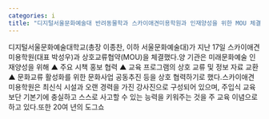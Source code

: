 ```yaml
---
categories: i
title: "디지털서울문화예술대 반려동물학과 스카이애견미용학원과 인재양성을 위한 MOU 체결"
---
```

디지털서울문화예술대학교(총장 이종찬, 이하 서울문화예술대)가 지난 17일 스카이애견미용학원(대표 박성우)과 상호교류협약(MOU)을 체결했다.양 기관은 미래문화예술 인재양성을 위해 ▲ 주요 시책 홍보 협력 ▲ 교육 프로그램의 상호 교류 및 정보 자료 교환 ▲ 문화교류 활성화를 위한 문화사업 공동추진 등을 상호 협력하기로 했다.스카이애견미용학원은 최신식 시설과 오랜 경력을 가진 강사진으로 구성되어 있으며, 주입식 교육보단 기본기에 충실하고 스스로 사고할 수 있는 능력을 키워주는 것을 주 교육 이념으로 하고 있다.또한 20여 년의 도그쇼